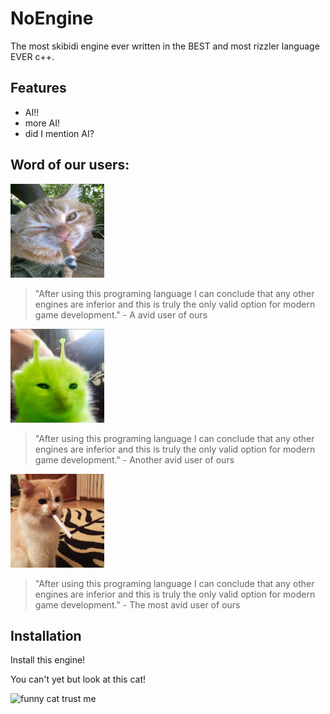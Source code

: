 
# NoEngine

The most skibidi engine ever written in the BEST and most rizzler language EVER c++.

## Features

- AI!!
- more AI!
- did I mention AI?

## Word of our users:

<img src="github/images/coolcat.jpg" width="150" height="150">

> "After using this programing language I can conclude that any other engines are inferior and this is truly the only valid option for modern game development." - A avid user of ours

<img src="github/images/otheruser.jpg" width="150" height="150">

> "After using this programing language I can conclude that any other engines are inferior and this is truly the only valid option for modern game development." - Another avid user of ours

<img src="github/images/coolestuser.jpg" width="150" height="150">

> "After using this programing language I can conclude that any other engines are inferior and this is truly the only valid option for modern game development." - The most avid user of ours

## Installation

Install this engine!

You can't yet but look at this cat!

![funny cat trust me](https://media1.tenor.com/m/2EKF8Ck516YAAAAd/cat-dog.gif)
